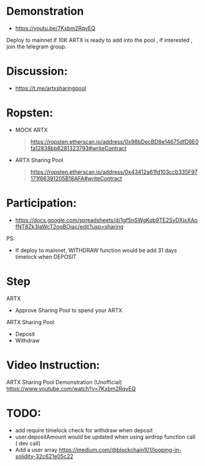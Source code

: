 # Demonstration

- https://youtu.be/7Kxbm2RqvEQ




Deploy to mainnet if 10K ARTX is ready to add into the pool , if interested , join the telegram group.

# Discussion:
- https://t.me/artxsharingpool

# Ropsten:
- MOCK ARTX
  > https://ropsten.etherscan.io/address/0x98bDecBD8e14675dfD8E0fa12838bb6281323793#writeContract
- ARTX Sharing Pool
  > https://ropsten.etherscan.io/address/0x43412a61fd103ccb335F97171f66391205B18AFA#writeContract
 

# Participation:
- https://docs.google.com/spreadsheets/d/1gf5nSWgKqb9TE2SyDXjxXAofNT8Zk3IaWcT2oqBOiac/edit?usp=sharing

PS:
- If deploy to mainnet, WITHDRAW function would be add 31 days timelock when DEPOSIT


# Step
  ARTX
  - Approve Sharing Pool to spend your ARTX
    
  ARTX Sharing Pool
  - Deposit
  - Withdraw


# Video Instruction:

ARTX Sharing Pool Demonstration (Unofficial) https://www.youtube.com/watch?v=7Kxbm2RqvEQ



# TODO:
  - add require timelock check for withdraw when deposit
  - user.depositAmount would be updated when using airdrop function call ( dev call)
  - Add a user array https://medium.com/@blockchain101/looping-in-solidity-32c621e05c22
